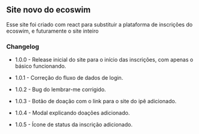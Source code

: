 ## Site novo do ecoswim

Esse site foi criado com react para substituir a plataforma de inscrições do ecoswim, e futuramente o site inteiro

### Changelog

- 1.0.0 - Release inicial do site para o início das inscrições, com apenas o básico funcionando.

- 1.0.1 - Correção do fluxo de dados de login.

- 1.0.2 - Bug do lembrar-me corrigido.

- 1.0.3 - Botão de doação com o link para o site do ipê adicionado.

- 1.0.4 - Modal explicando doações adicionado.

- 1.0.5 - Ícone de status da inscrição adicionado.